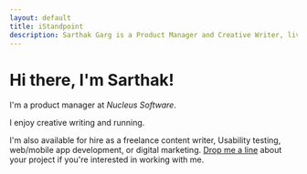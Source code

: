 ```yaml
---
layout: default
title: iStandpoint
description: Sarthak Garg is a Product Manager and Creative Writer, living and working in Delhi NCR India.
---
```

<div class="blurb">
	<h1>Hi there, I'm Sarthak!</h1>
	<p>I'm a product manager at <em>Nucleus Software</em>.</p>
</div><!-- /.blurb -->
	
	
<div itemscope itemtype="http://data-vocabulary.org/Person" class="col-sm-8">
	<p>I enjoy <span itemprop="title">creative writing</span> and <span itemprop="title">running</span>.</p>
</div>

</div>
	<p>I'm also available for hire as a <span itemprop="title">freelance content writer, Usability testing, web/mobile app development, or digital marketing</span>. <a href="contact">Drop me a line</a> about your project if you're interested in working with me.</p>
</div>


